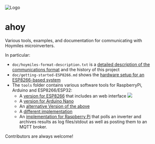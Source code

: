 ![Logo](https://github.com/grindylow/ahoy/blob/main/doc/logo1_small.png?raw=true)

# ahoy
Various tools, examples, and documentation for communicating with Hoymiles microinverters.

In particular:

* `doc/hoymiles-format-description.txt` is a [detailed description of the communications format](doc/hoymiles-format-description.md) and the history of this project
* `doc/getting-started-ESP8266.md` shows the [hardware setup for an ESP8266-based system](doc/getting-started-ESP8266.md)
* The `tools` folder contains various software tools for RaspberryPi, Arduino and ESP8266/ESP32:
  * A [version for ESP8266](tools/esp8266/) that includes an web interface ![](../../actions/workflows//compile_esp8266.yml/badge.svg)
  * A [version for Arduino Nano](tools/nano/NRF24_SendRcv/)
  * An [alternative Version of the above](tools/NRF24_SendRcv/)
  * A [different implementation](tools/HoyDtuSim/)
  * An [implementation for Raspberry Pi](tools/rpi/) that polls an inverter and archives results as log files/stdout as well as posting them to an MQTT broker.

Contributors are always welcome!
